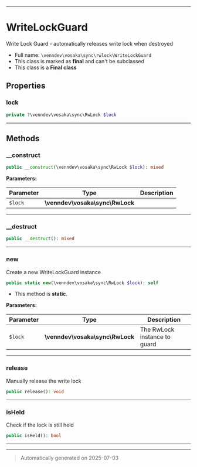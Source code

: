 ***

# WriteLockGuard

Write Lock Guard - automatically releases write lock when destroyed



* Full name: `\venndev\vosaka\sync\rwlock\WriteLockGuard`
* This class is marked as **final** and can't be subclassed
* This class is a **Final class**



## Properties


### lock



```php
private ?\venndev\vosaka\sync\RwLock $lock
```






***

## Methods


### __construct



```php
public __construct(\venndev\vosaka\sync\RwLock $lock): mixed
```








**Parameters:**

| Parameter | Type | Description |
|-----------|------|-------------|
| `$lock` | **\venndev\vosaka\sync\RwLock** |  |





***

### __destruct



```php
public __destruct(): mixed
```












***

### new

Create a new WriteLockGuard instance

```php
public static new(\venndev\vosaka\sync\RwLock $lock): self
```



* This method is **static**.




**Parameters:**

| Parameter | Type | Description |
|-----------|------|-------------|
| `$lock` | **\venndev\vosaka\sync\RwLock** | The RwLock instance to guard |





***

### release

Manually release the write lock

```php
public release(): void
```












***

### isHeld

Check if the lock is still held

```php
public isHeld(): bool
```












***


***
> Automatically generated on 2025-07-03
